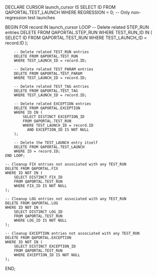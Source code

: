 DECLARE
    CURSOR launch_cursor IS
        SELECT ID
        FROM QAPORTAL.TEST_LAUNCH
        WHERE REGRESSION = 0; -- Only non-regression test launches

BEGIN
    FOR record IN launch_cursor LOOP
        -- Delete related STEP_RUN entries
        DELETE FROM QAPORTAL.STEP_RUN
        WHERE TEST_RUN_ID IN (
            SELECT ID
            FROM QAPORTAL.TEST_RUN
            WHERE TEST_LAUNCH_ID = record.ID
        );

        -- Delete related TEST_RUN entries
        DELETE FROM QAPORTAL.TEST_RUN
        WHERE TEST_LAUNCH_ID = record.ID;

        -- Delete related TEST_PARAM entries
        DELETE FROM QAPORTAL.TEST_PARAM
        WHERE TEST_LAUNCH_ID = record.ID;

        -- Delete related TEST_TAG entries
        DELETE FROM QAPORTAL.TEST_TAG
        WHERE TEST_LAUNCH_ID = record.ID;

        -- Delete related EXCEPTION entries
        DELETE FROM QAPORTAL.EXCEPTION
        WHERE ID IN (
            SELECT DISTINCT EXCEPTION_ID
            FROM QAPORTAL.TEST_RUN
            WHERE TEST_LAUNCH_ID = record.ID
              AND EXCEPTION_ID IS NOT NULL
        );

        -- Delete the TEST_LAUNCH entry itself
        DELETE FROM QAPORTAL.TEST_LAUNCH
        WHERE ID = record.ID;
    END LOOP;

    -- Cleanup FIX entries not associated with any TEST_RUN
    DELETE FROM QAPORTAL.FIX
    WHERE ID NOT IN (
        SELECT DISTINCT FIX_ID
        FROM QAPORTAL.TEST_RUN
        WHERE FIX_ID IS NOT NULL
    );

    -- Cleanup LOG entries not associated with any TEST_RUN
    DELETE FROM QAPORTAL.LOG
    WHERE ID NOT IN (
        SELECT DISTINCT LOG_ID
        FROM QAPORTAL.TEST_RUN
        WHERE LOG_ID IS NOT NULL
    );

    -- Cleanup EXCEPTION entries not associated with any TEST_RUN
    DELETE FROM QAPORTAL.EXCEPTION
    WHERE ID NOT IN (
        SELECT DISTINCT EXCEPTION_ID
        FROM QAPORTAL.TEST_RUN
        WHERE EXCEPTION_ID IS NOT NULL
    );
END;
